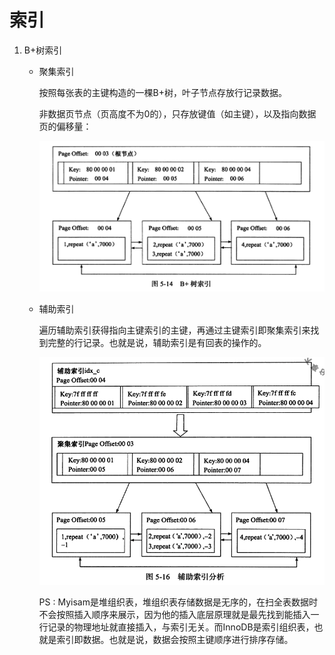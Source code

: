 # 索引 

1. B+树索引  

   * 聚集索引  

     按照每张表的主键构造的一棵B+树，叶子节点存放行记录数据。
     
     非数据页节点（页高度不为0的），只存放键值（如主键），以及指向数据页的偏移量：
     
     ![avatar](.\pic\B+树索引.png)
     
   * 辅助索引

     遍历辅助索引获得指向主键索引的主键，再通过主键索引即聚集索引来找到完整的行记录。也就是说，辅助索引是有回表的操作的。

     ![avatar](./pic/辅助索引分析.png)

     PS : Myisam是堆组织表，堆组织表存储数据是无序的，在扫全表数据时不会按照插入顺序来展示，因为他的插入底层原理就是最先找到能插入一行记录的物理地址就直接插入，与索引无关。而InnoDB是索引组织表，也就是索引即数据。也就是说，数据会按照主键顺序进行排序存储。
